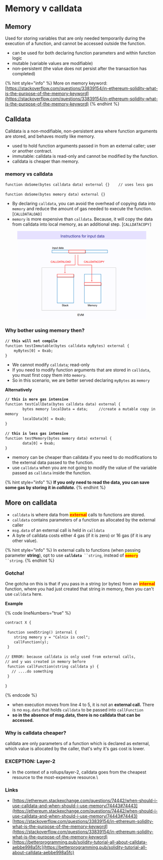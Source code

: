 # Memory v calldata

## Memory

Used for storing variables that are only needed temporarily during the execution of a function, and cannot be accessed outside the function.

* can be used for both declaring function parameters and within function logic
* mutable (variable values are modifiable)
* non-persistent (the value does not persist after the transaction has completed)

{% hint style="info" %}
More on memory keyword: [https://stackoverflow.com/questions/33839154/in-ethereum-solidity-what-is-the-purpose-of-the-memory-keyword](https://stackoverflow.com/questions/33839154/in-ethereum-solidity-what-is-the-purpose-of-the-memory-keyword)
{% endhint %}

## Calldata

Calldata is a non-modifiable, non-persistent area where function arguments are stored, and behaves mostly like memory.&#x20;

* used to hold function arguments passed in from an external caller; user or another contract.
* immutable: calldata is read-only and cannot be modified by the function.
* calldata is cheaper than memory.

### memory vs calldata

```solidity
function doSome(bytes calldata data) external {}    // uses less gas

function doSome(bytes memory data) external {}
```

* By declaring `calldata`, you can avoid the overhead of copying data into `memory` and reduce the amount of gas needed to execute the function. \[`CALLDATALOAD]`
* `memory` is more expensive than `calldata`. Because, it will copy the data from calldata into local memory, as an additional step. \[`CALLDATACOPY]`

<figure><img src="../.gitbook/assets/image (331).png" alt=""><figcaption></figcaption></figure>

### Why bother using memory then?

<pre class="language-solidity"><code class="lang-solidity"><strong>// this will not compile
</strong>function testImmutable(bytes calldata myBytes) external {
    myBytes[0] = 0xab;
}
</code></pre>

* We cannot modify `calldata`; read-only
* If you need to modify function arguments that are stored in `calldata`, you must first copy them into `memory`.
* So in this scenario, we are better served declaring `myBytes` as `memory`

**Alternatively**

<pre class="language-solidity"><code class="lang-solidity"><strong>// this is more gas intensive 
</strong>function testCallData(bytes calldata data) external {
        bytes memory localData = data;     //create a mutable copy in memory
        localData[0] = 0xab;
}
<strong>
</strong><strong>// this is less gas intensive
</strong>function testMemory(bytes memory data) external {
        data[0] = 0xab;
}
</code></pre>

* memory can be cheaper than calldata if you need to do modifications to the external data passed to the function.
* use `calldata` when you are not going to modify the value of the variable passed as `calldata` inside the function.

{% hint style="info" %}
**If you only need to read the data, you can save some gas by storing it in **_**calldata**_**.**
{% endhint %}

## More on calldata

* `calldata` is where data from <mark style="color:red;">**external**</mark> calls to functions are stored.&#x20;
* `calldata` contains parameters of a function as allocated by the external caller
* `msg.data` of an external call is held in `calldata`
* A byte of calldata costs either 4 gas (if it is zero) or 16 gas (if it is any other value).

{% hint style="info" %}
In external calls to functions (when passing parameter **string**), opt to use **`calldata`**` ``string`, instead of <mark style="color:red;">**`memory`**</mark>` ``string`.
{% endhint %}

### Gotcha!

One gotcha on this is that if you pass in a string (or bytes) from an <mark style="color:red;">**internal**</mark> function, where you had just created that string in memory, then you can't use `calldata` here.&#x20;

**Example**

{% code lineNumbers="true" %}
```solidity
contract X {

 function sendString() internal {
    string memory y = "Calnix is cool";
    callFunction(y);
 }

// ERROR: because calldata is only used from external calls, 
// and y was created in memory before
 function callFunction(string calldata y) {
   // ....do something 
 }  
 
}
```
{% endcode %}

* when execution moves from line 4 to 5, it is not an **external call.** There is no `msg.data` that holds `calldata` to be passed into `callFunction`
* **so in the absence of msg.data, there is no calldata that can be accessed.**&#x20;

### Why is calldata cheaper?

calldata are only parameters of a function which is declared as external, which value is allocated by the caller, that's why it's gas cost is lower.

### EXCEPTION: Layer-2

* In the context of a rollups/layer-2, calldata goes from the cheapest resource to the most-expensive resource.\


### Links

* [https://ethereum.stackexchange.com/questions/74442/when-should-i-use-calldata-and-when-should-i-use-memory/74443#74443](https://ethereum.stackexchange.com/questions/74442/when-should-i-use-calldata-and-when-should-i-use-memory/74443#74443)
* [https://stackoverflow.com/questions/33839154/in-ethereum-solidity-what-is-the-purpose-of-the-memory-keyword](https://stackoverflow.com/questions/33839154/in-ethereum-solidity-what-is-the-purpose-of-the-memory-keyword)
* [https://betterprogramming.pub/solidity-tutorial-all-about-calldata-aebbe998a5fc](https://betterprogramming.pub/solidity-tutorial-all-about-calldata-aebbe998a5fc)

